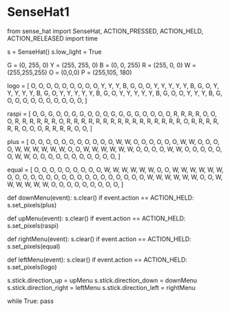 # SenseHat1

from sense_hat import SenseHat, ACTION_PRESSED, ACTION_HELD, ACTION_RELEASED
import time

s = SenseHat()
s.low_light = True

G = (0, 255, 0)
Y = (255, 255, 0)
B = (0, 0, 255)
R = (255, 0, 0)
W = (255,255,255)
O = (0,0,0)
P = (255,105, 180)


logo = [
    O, O, O, O, O, O, O, O,
    O, Y, Y, Y, B, G, O, O,
    Y, Y, Y, Y, Y, B, G, O,
    Y, Y, Y, Y, Y, B, G, O,
    Y, Y, Y, Y, Y, B, G, O,
    Y, Y, Y, Y, Y, B, G, O,
    O, Y, Y, Y, B, G, O, O,
    O, O, O, O, O, O, O, O,
    ]



raspi = [
    O, G, G, O, O, G, G, O, 
    O, O, G, G, G, G, O, O,
    O, O, R, R, R, R, O, O, 
    O, R, R, R, R, R, R, O,
    R, R, R, R, R, R, R, R,
    R, R, R, R, R, R, R, R,
    O, R, R, R, R, R, R, O,
    O, O, R, R, R, R, O, O,
    ]
  
  
plus = [
    O, O, O, O, O, O, O, O, 
    O, O, O, W, W, O, O, O,
    O, O, O, W, W, O, O, O, 
    O, W, W, W, W, W, W, O,
    O, W, W, W, W, W, W, O,
    O, O, O, W, W, O, O, O,
    O, O, O, W, W, O, O, O,
    O, O, O, O, O, O, O, O,
    ]



equal = [
    O, O, O, O, O, O, O, O, 
    O, W, W, W, W, W, W, O,
    O, W, W, W, W, W, W, O,
    O, O, O, O, O, O, O, O,
    O, O, O, O, O, O, O, O,
    O, W, W, W, W, W, W, O,
    O, W, W, W, W, W, W, O,
    O, O, O, O, O, O, O, O,
    ]
  
    
def downMenu(event):
  s.clear()
  if event.action == ACTION_HELD:
    s.set_pixels(plus)
    
def upMenu(event):
  s.clear()
  if event.action == ACTION_HELD:
    s.set_pixels(raspi)
    
def rightMenu(event):
  s.clear()
  if event.action == ACTION_HELD:
    s.set_pixels(equal)
    
def leftMenu(event):
  s.clear()
  if event.action == ACTION_HELD:
    s.set_pixels(logo)






s.stick.direction_up = upMenu
s.stick.direction_down = downMenu
s.stick.direction_right = leftMenu
s.stick.direction_left = rightMenu

while True:
    pass
